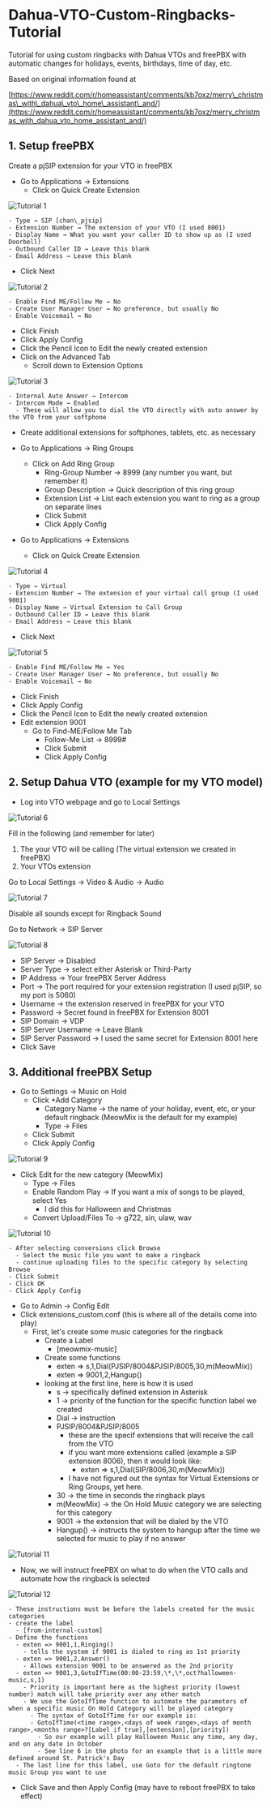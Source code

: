# Dahua-VTO-Custom-Ringbacks-Tutorial
Tutorial for using custom ringbacks with Dahua VTOs and freePBX with automatic changes for holidays, events, birthdays, time of day, etc.

Based on original information found at

[https://www.reddit.com/r/homeassistant/comments/kb7oxz/merry\_christmas\_with\_dahua\_vto\_home\_assistant\_and/](https://www.reddit.com/r/homeassistant/comments/kb7oxz/merry_christmas_with_dahua_vto_home_assistant_and/)

<h2>1. Setup freePBX</h2>

Create a pjSIP extension for your VTO in freePBX

- Go to Applications → Extensions
  - Click on Quick Create Extension

![Tutorial 1](https://user-images.githubusercontent.com/71470070/158248664-7aaa3115-bc8c-4d76-ab11-cfd7851dcded.png)

    - Type → SIP [chan\_pjsip]
    - Extension Number → The extension of your VTO (I used 8001)
    - Display Name → What you want your caller ID to show up as (I used Doorbell)
    - Outbound Caller ID → Leave this blank
    - Email Address → Leave this blank
  - Click Next

![Tutorial 2](https://user-images.githubusercontent.com/71470070/158248758-c48a7659-5f21-4100-82a5-32651e076733.png)


    - Enable Find ME/Follow Me → No
    - Create User Manager User → No preference, but usually No
    - Enable Voicemail → No
  - Click Finish
  - Click Apply Config
  - Click the Pencil Icon to Edit the newly created extension
  - Click on the Advanced Tab
    - Scroll down to Extension Options

![Tutorial 3](https://user-images.githubusercontent.com/71470070/158248832-41106be1-990e-4bf9-bca7-e25110abc7df.png)

    - Internal Auto Answer → Intercom
    - Intercom Mode → Enabled
      - These will allow you to dial the VTO directly with auto answer by the VTO from your softphone
- Create additional extensions for softphones, tablets, etc. as necessary
- Go to Applications → Ring Groups
  - Click on Add Ring Group
    - Ring-Group Number → 8999 (any number you want, but remember it)
    - Group Description → Quick description of this ring group
    - Extension List → List each extension you want to ring as a group on separate lines
    - Click Submit
    - Click Apply Config

- Go to Applications → Extensions
  - Click on Quick Create Extension

![Tutorial 4](https://user-images.githubusercontent.com/71470070/158248869-ab270a83-fd3a-4161-ab2d-86f2419946ad.png)

    - Type → Virtual
    - Extension Number → The extension of your virtual call group (I used 9001)
    - Display Name → Virtual Extension to Call Group
    - Outbound Caller ID → Leave this blank
    - Email Address → Leave this blank
  - Click Next

![Tutorial 5](https://user-images.githubusercontent.com/71470070/158248985-be41ab5d-ff1d-4cfb-ac18-4cfc6ca65742.png)

    - Enable Find ME/Follow Me → Yes
    - Create User Manager User → No preference, but usually No
    - Enable Voicemail → No
  - Click Finish
  - Click Apply Config
  - Click the Pencil Icon to Edit the newly created extension
  - Edit extension 9001
    - Go to Find-ME/Follow Me Tab
      - Follow-Me List → 8999#
      - Click Submit
      - Click Apply Config

<h2>2. Setup Dahua VTO (example for my VTO model)</h2>

- Log into VTO webpage and go to Local Settings

![Tutorial 6](https://user-images.githubusercontent.com/71470070/158249014-73e493fe-f2d4-47b8-8538-532c24bdc26a.png)


Fill in the following (and remember for later)

1. The your VTO will be calling (The virtual extension we created in freePBX)
2. Your VTOs extension

Go to Local Settings → Video &amp; Audio → Audio

![Tutorial 7](https://user-images.githubusercontent.com/71470070/158249041-2aa109fe-9029-4bca-8578-fa8070fcf317.png)

Disable all sounds except for Ringback Sound

Go to Network → SIP Server

![Tutorial 8](https://user-images.githubusercontent.com/71470070/158249088-f40f3d79-6506-41fe-85fb-f702c1aa9407.png)

- SIP Server → Disabled
- Server Type → select either Asterisk or Third-Party
- IP Address → Your freePBX Server Address
- Port → The port required for your extension registration (I used pjSIP, so my port is 5060)
- Username → the extension reserved in freePBX for your VTO
- Password → Secret found in freePBX for Extension 8001
- SIP Domain → VDP
- SIP Server Username → Leave Blank
- SIP Server Password → I used the same secret for Extension 8001 here
- Click Save

<h2>3. Additional freePBX Setup</h2>

- Go to Settings → Music on Hold
  - Click +Add Category
    - Category Name → the name of your holiday, event, etc, or your default ringback (MeowMix is the default for my example)
    - Type → Files
  - Click Submit
  - Click Apply Config

![Tutorial 9](https://user-images.githubusercontent.com/71470070/158249111-e10de899-7346-466e-901f-26b718ee9b69.png)


  - Click Edit for the new category (MeowMix)
    - Type → Files
    - Enable Random Play → If you want a mix of songs to be played, select Yes
      - I did this for Halloween and Christmas
    - Convert Upload/Files To → g722, sin, ulaw, wav

![Tutorial 10](https://user-images.githubusercontent.com/71470070/158249137-c843e595-e813-4a3f-a432-58efd1b51d12.png)

    - After selecting conversions click Browse
      - Select the music file you want to make a ringback
      - continue uploading files to the specific category by selecting Browse
    - Click Submit
    - Click OK
    - Click Apply Config
- Go to Admin → Config Edit
- Click extensions\_custom.conf (this is where all of the details come into play)
  - First, let's create some music categories for the ringback
    - Create a Label
      - [meowmix-music]
    - Create some functions
      - exten => s,1,Dial(PJSIP/8004&amp;PJSIP/8005,30,m(MeowMix))
      - exten => 9001,2,Hangup()
    - looking at the first line, here is how it is used
      - s → specifically defined extension in Asterisk
      - 1 → priority of the function for the specific function label we created
      - Dial → instruction
      - PJSIP/8004&amp;PJSIP/8005
        - these are the specif extensions that will receive the call from the VTO
        - if you want more extensions called (example a SIP extension 8006), then it would look like:
          - exten => s,1,Dial(SIP/8006,30,m(MeowMix))
        - I have not figured out the syntax for Virtual Extensions or Ring Groups, yet here.
      - 30 → the time in seconds the ringback plays
      - m(MeowMix) → the On Hold Music category we are selecting for this category
      - 9001 → the extension that will be dialed by the VTO
      - Hangup() → instructs the system to hangup after the time we selected for music to play if no answer

![Tutorial 11](https://user-images.githubusercontent.com/71470070/158249161-21b0ef63-375c-49cc-a0fc-b814fab2288c.png)

  - Now, we will instruct freePBX on what to do when the VTO calls and automate how the ringback is selected

![Tutorial 12](https://user-images.githubusercontent.com/71470070/158249197-90d81953-3c13-4654-a320-eb92037b0c57.png)

    - These instructions must be before the labels created for the music categories
    - create the label
      - [from-internal-custom]
    - Define the functions
      - exten => 9001,1,Ringing()
        - tells the system if 9001 is dialed to ring as 1st priority
      - exten => 9001,2,Answer()
        - Allows extension 9001 to be answered as the 2nd priority
      - exten => 9001,3,GotoIfTime(00:00-23:59,\*,\*,oct?halloween-music,s,1)
        - Priority is important here as the highest priority (lowest number) match will take priority over any other match
        - We use the GotoIfTime function to automate the parameters of when a specific music On Hold Category will be played category
          - The syntax of GotoIfTime for our example is:
          - GotoIfTime(<time range>,<days of week range>,<days of month range>,<months range>?[Label if true],[extension],[priority])
            - So our example will play Halloween Music any time, any day, and on any date in October
            - See line 6 in the photo for an example that is a little more defined around St. Patrick's Day
      - The last line for this label, use Goto for the default ringtone music Group you want to use
 - Click Save and then Apply Config (may have to reboot freePBX to take effect)
